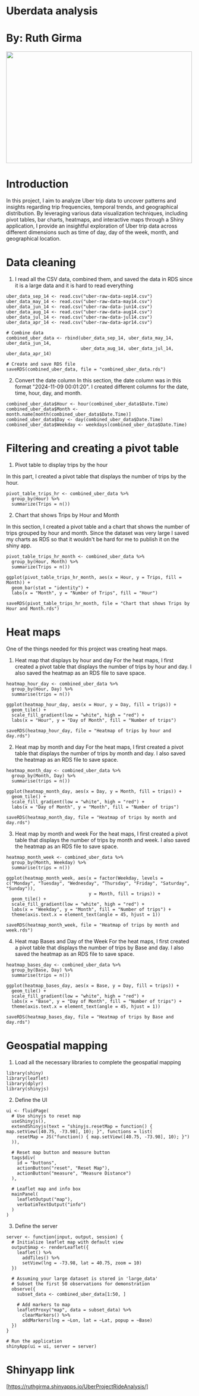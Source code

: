 # Uberdata analysis  
# By: Ruth Girma  
<img src = "Images/uber-one.webp" height = 300, width = 500>  

# Introduction
In this project, I aim to analyze Uber trip data to uncover patterns and insights regarding trip frequencies, temporal trends, and geographical distribution. By leveraging various data visualization techniques, including pivot tables, bar charts, heatmaps, and interactive maps through a Shiny application, I provide an insightful exploration of Uber trip data across different dimensions such as time of day, day of the week, month, and geographical location.

# Data cleaning
1. I read all the CSV data, combined them, and saved the data in RDS since it is a large data and it is hard to read everything 
```
uber_data_sep_14 <- read.csv("uber-raw-data-sep14.csv")
uber_data_may_14 <- read.csv("uber-raw-data-may14.csv")
uber_data_jun_14 <- read.csv("uber-raw-data-jun14.csv")
uber_data_aug_14 <- read.csv("uber-raw-data-aug14.csv")
uber_data_jul_14 <- read.csv("uber-raw-data-jul14.csv")
uber_data_apr_14 <- read.csv("uber-raw-data-apr14.csv")

# Combine data
combined_uber_data <- rbind(uber_data_sep_14, uber_data_may_14, uber_data_jun_14,
                            uber_data_aug_14, uber_data_jul_14, uber_data_apr_14)

# Create and save RDS file
saveRDS(combined_uber_data, file = "combined_uber_data.rds")
```
2. Convert the date column
In this section, the date column was in this format "2024-11-09 00:01:20". I created different columns for the date, time, hour, day, and month. 
```
combined_uber_data$Hour <- hour(combined_uber_data$Date.Time)
combined_uber_data$Month <- month.name[month(combined_uber_data$Date.Time)]
combined_uber_data$Day <- day(combined_uber_data$Date.Time)
combined_uber_data$Weekday <- weekdays(combined_uber_data$Date.Time)

```
# Filtering and creating a pivot table
1. Pivot table to display trips by the hour

In this part, I created a pivot table that displays the number of trips by the hour.
```
pivot_table_trips_hr <- combined_uber_data %>%
  group_by(Hour) %>%
  summarize(Trips = n())
```
2. Chart that shows Trips by Hour and Month

In this section, I created a pivot table and a chart that shows the number of trips grouped by hour and month. Since the dataset was very large I saved my charts as RDS so that it wouldn't be hard for me to publish it on the shiny app.
```
pivot_table_trips_hr_month <- combined_uber_data %>%
  group_by(Hour, Month) %>%
  summarize(Trips = n())

ggplot(pivot_table_trips_hr_month, aes(x = Hour, y = Trips, fill = Month)) +
  geom_bar(stat = "identity") +
  labs(x = "Month", y = "Number of Trips", fill = "Hour")

saveRDS(pivot_table_trips_hr_month, file = "Chart that shows Trips by Hour and Month.rds")
```
# Heat maps
One of the things needed for this project was creating heat maps. 

1. Heat map that displays by hour and day
For the heat maps, I first created a pivot table that displays the number of trips by hour and day. I also saved the heatmap as an RDS file to save space.
```
heatmap_hour_day <- combined_uber_data %>%
  group_by(Hour, Day) %>%
  summarise(trips = n())

ggplot(heatmap_hour_day, aes(x = Hour, y = Day, fill = trips)) +
  geom_tile() +
  scale_fill_gradient(low = "white", high = "red") +
  labs(x = "Hour", y = "Day of Month", fill = "Number of trips")

saveRDS(heatmap_hour_day, file = "Heatmap of trips by hour and day.rds")
```
2. Heat map by month and day
For the heat maps, I first created a pivot table that displays the number of trips by month and day. I also saved the heatmap as an RDS file to save space.

```
heatmap_month_day <- combined_uber_data %>%
  group_by(Month, Day) %>%
  summarise(trips = n())

ggplot(heatmap_month_day, aes(x = Day, y = Month, fill = trips)) +
  geom_tile() +
  scale_fill_gradient(low = "white", high = "red") +
  labs(x = "Day of Month", y = "Month", fill = "Number of trips")

saveRDS(heatmap_month_day, file = "Heatmap of trips by month and day.rds")

```
3. Heat map by month and week
For the heat maps, I first created a pivot table that displays the number of trips by month and week. I also saved the heatmap as an RDS file to save space.
```
heatmap_month_week <- combined_uber_data %>%
  group_by(Month, Weekday) %>%
  summarise(trips = n())

ggplot(heatmap_month_week, aes(x = factor(Weekday, levels = c("Monday", "Tuesday", "Wednesday", "Thursday", "Friday", "Saturday", "Sunday")), 
                               y = Month, fill = trips)) +
  geom_tile() +
  scale_fill_gradient(low = "white", high = "red") +
  labs(x = "Weekday", y = "Month", fill = "Number of trips") +
  theme(axis.text.x = element_text(angle = 45, hjust = 1))

saveRDS(heatmap_month_week, file = "Heatmap of trips by month and week.rds")

```
4. Heat map Bases and Day of the Week
For the heat maps, I first created a pivot table that displays the number of trips by Base and day. I also saved the heatmap as an RDS file to save space.

```
heatmap_bases_day <- combined_uber_data %>%
  group_by(Base, Day) %>%
  summarise(trips = n())

ggplot(heatmap_bases_day, aes(x = Base, y = Day, fill = trips)) +
  geom_tile() +
  scale_fill_gradient(low = "white", high = "red") +
  labs(x = "Base", y = "Day of Month", fill = "Number of trips") +
  theme(axis.text.x = element_text(angle = 45, hjust = 1))

saveRDS(heatmap_bases_day, file = "Heatmap of trips by Base and day.rds")

```
# Geospatial mapping
1. Load all the necessary libraries to complete the geospatial mapping
```
library(shiny)
library(leaflet)
library(dplyr)
library(shinyjs)
```
2. Define the UI
```
ui <- fluidPage(
  # Use shinyjs to reset map
  useShinyjs(),
  extendShinyjs(text = "shinyjs.resetMap = function() { map.setView([40.75, -73.98], 10); }", functions = list(
    resetMap = JS("function() { map.setView([40.75, -73.98], 10); }")
  )),

  # Reset map button and measure button
  tags$div(
    id = "buttons",
    actionButton("reset", "Reset Map"),
    actionButton("measure", "Measure Distance")
  ),
  
  # Leaflet map and info box
  mainPanel(
    leafletOutput("map"),
    verbatimTextOutput("info")
  )
)
```
3. Define the server
```
server <- function(input, output, session) {
  # Initialize leaflet map with default view
  output$map <- renderLeaflet({
    leaflet() %>%
      addTiles() %>%
      setView(lng = -73.98, lat = 40.75, zoom = 10)
  })
  
  # Assuming your large dataset is stored in 'large_data'
  # Subset the first 50 observations for demonstration
  observe({
    subset_data <- combined_uber_data[1:50, ]
    
    # Add markers to map
    leafletProxy("map", data = subset_data) %>%
      clearMarkers() %>%
      addMarkers(lng = ~Lon, lat = ~Lat, popup = ~Base)
  })
}

# Run the application
shinyApp(ui = ui, server = server)
```

# Shinyapp link
[https://ruthgirma.shinyapps.io/UberProjectRideAnalysis/]
